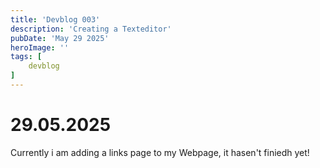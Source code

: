 ```yaml
---
title: 'Devblog 003'
description: 'Creating a Texteditor'
pubDate: 'May 29 2025'
heroImage: ''
tags: [
    devblog
]
---
```


# 29.05.2025

Currently i am adding a links page to my Webpage, it hasen't finiedh yet!
